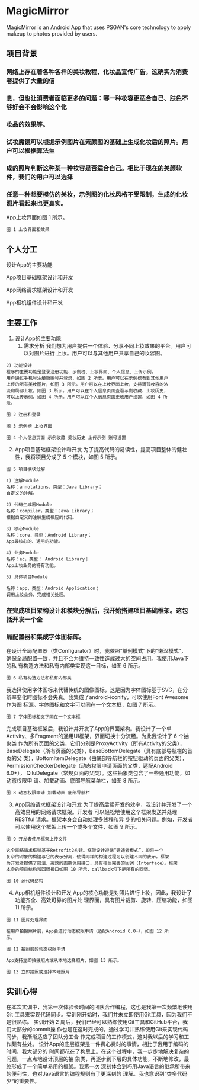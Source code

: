 # MagicMirror
MagicMirror is an Android App that uses PSGAN's core technology to apply makeup to photos provided by users.


## 项目背景

### 网络上存在着各种各样的美妆教程、化妆品宣传广告，这确实为消费者提供了大量的信

### 息，但也让消费者面临更多的问题：哪一种妆容更适合自己、肤色不够好会不会影响这个化

### 妆品的效果等。

### 试妆魔镜可以根据示例图片在素颜图的基础上生成化妆后的照片。用户可以根据算法生

### 成的照片判断这种某一种妆容是否适合自己。相比于现在的美颜软件，我们的用户可以选择

### 任意一种想要模仿的美妆，示例图的化妆风格不受限制，生成的化妆照片看起来也更真实。

App上妆界面如图 1 所示。

```
图 1 上妆界面和效果
```
## 个人分工

设计App的主要功能

App项目基础框架设计和开发

App网络请求框架设计和开发

App相机组件设计和开发


## 主要工作

1. 设计App的主要功能
    1) 需求分析
       我们想为用户提供一个体验、分享不同上妆效果的平台。用户可以对图片进行
上妆。用户可以与其他用户共享自己的妆容图。

```
2) 功能设计
程序的主要功能是登录注册功能、示例榜、上妆界面、个人信息、上传示例。
用户通过手机号注册新账号并登录，如图 2 所示。用户可以在示例榜看到其他用户
上传的所有美妆图片，如图 3 所示。用户可以在上妆界面上妆，支持调节妆容的浓
淡和局部上妆，如图 3 所示。用户可以在个人信息页面查看示例收藏、上妆历史，
可以上传示例，如图 4 所示。用户可以在个人信息页面更改用户设置，如图 4 所
示。
```
```
图 2 注册和登录
```
```
图 3 示例榜 上妆界面
```

```
图 4 个人信息页面 示例收藏 美妆历史 上传示例 账号设置
```
2. App项目基础框架设计和开发
    为了提高代码的易读性，提高项目整体的健壮性，我将项目分成了 5 个模块，如图
5 所示。

```
图 5 项目模块分解
```
```
1) 注解Module
名称：annotations，类型：Java Library；
自定义的注解。
```
```
2) 代码生成器Module
名称：compiler，类型：Java Library；
根据自定义的注解生成相应的代码。
```
```
3) 核心Module
名称：core，类型：Android Library；
App最核心的、通用的功能。
```
```
4) 业务Module
名称：ec，类型： Android Library；
App上妆业务的特有功能。
```
```
5) 具体项目Module
```

```
名称：app，类型：Android Application；
调用上妆业务，完成相关处理。
```
### 在完成项目架构设计和模块分解后，我开始搭建项目基础框架。这包括开发一个全

### 局配置器和集成字体图标库。

在设计全局配置器（类Configurator）时，我依照“单例模式”下的“懒汉模式”，
确保全局配置一致，并且不会为维持一致性造成过大的空间占用。我使用Java下的私
有构造方法和私有内部类实现这一目标，如图 6 所示。

```
图 6 私有构造方法和私有内部类
```
我选择使用字体图标来代替传统的图像图标，这是因为字体图标基于SVG，在分
辨率变化时图标不会失真。我集成了android-iconify，可以使用Font Awesome作为图
标源。字体图标和文字可以同在一个文本框，如图 7 所示。

```
图 7 字体图标和文字同在一个文本框
```
完成项目基础框架后，我设计并开发了App的界面架构。我设计了一个单
Activity、多Fragment的通用UI框架，界面切换十分流畅。为此我设计了 6 个抽象类
作为所有页面的父类，它们分别是ProxyActivity（所有Activity的父类），
BaseDelegate（所有页面的父类），BaseBottomDelegate（具有底部导航栏的首页的父
类），BottomItemDelegate（由底部导航栏的按钮驱动的页面的父类），
PermissionCheckerDelegate（动态权限申请页面的父类，适配Android 6.0+），
QiluDelegate（常规页面的父类）。这些抽象类包含了一些通用功能，如动态权限申
请、加载动画、底部导航菜单栏，如图 8 所示。

```
图 8 动态权限申请 加载动画 底部导航栏
```

3. App网络请求框架设计和开发
    为了提高后续开发的效率，我设计并开发了一个高效易用的网络请求框架。开发者
可以轻松地使用这个框架发送并处理RESTful 请求。框架本身会自动处理多线程和异
步的相关问题。例如，开发者可以使用这个框架上传一个或多个文件，如图 9 所示。

```
图 9 开发者使用框架上传文件
```
```
这个网络请求框架基于Retrofit2构建。框架设计遵循“建造者模式”，即将一个
复杂的对象的构建与它的表示分离，使得同样的构建过程可以创建不同的表示。框架
为开发者提供了简洁、高效的函数调用接口，具有相当完善的回调（Interface）。框架
本身的项目结构和回调接口如图 10 所示，callback包下是所有的回调。
```
```
图 10 源代码结构
```

4. App相机组件设计和开发
    App的核心功能是对照片进行上妆，因此，我设计了功能齐全、高效可靠的图片处
理界面，具有图片裁剪、旋转、压缩功能，如图 11 所示。

```
图 11 图片处理界面
```
```
在用户拍摄照片前，App会进行动态权限申请（适配Android 6.0+），如图 12 所
示。
```
```
图 12 拍照前的动态权限申请
```
```
App支持立即拍摄照片或从本地选择照片，如图 13 所示。
```
```
图 13 立即拍照或选择本地照片
```

## 实训心得

在本次实训中，我第一次体验长时间的团队合作编程，这也是我第一次频繁地使用Git
工具来实现代码同步。实训刚开始时，我们并未立即使用Git工具，因为我们不是很熟练。
实训开始 2 周后，我们已经可以熟练使用Git工具和GitHub平台，我们大部分的commit操
作也是在这时完成的。通过学习并熟练使用Git来实现代码同步，我渐渐适应了团队分工合
作完成项目的工作模式，这对我以后的学习和工作颇有益处。
设计App的底层框架是一件费心费时的事情，相比于我用于编码的时间，我大部分的
时间都花在了构思上。在这个过程中，我一步步地解决复杂的问题，一点点地设计顶层的抽
象类，再逐步到下层的具体功能，不断地修改，最终形成了一个简单易用的框架。我第一次
深刻体会到巧用Java语言的继承所带来的便利性，也对Java语言的编程规则有了更深刻的
理解。我也意识到“类多代码少”的重要性。


